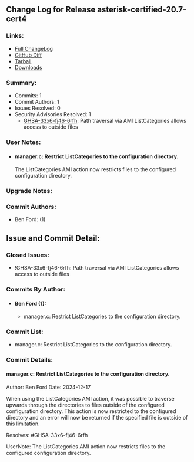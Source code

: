 
## Change Log for Release asterisk-certified-20.7-cert4

### Links:

 - [Full ChangeLog](https://downloads.asterisk.org/pub/telephony/certified-asterisk/releases/ChangeLog-certified-20.7-cert4.md)  
 - [GitHub Diff](https://github.com/asterisk/asterisk/compare/certified-20.7-cert3...certified-20.7-cert4)  
 - [Tarball](https://downloads.asterisk.org/pub/telephony/certified-asterisk/asterisk-certified-20.7-cert4.tar.gz)  
 - [Downloads](https://downloads.asterisk.org/pub/telephony/certified-asterisk)  

### Summary:

- Commits: 1
- Commit Authors: 1
- Issues Resolved: 0
- Security Advisories Resolved: 1
  - [GHSA-33x6-fj46-6rfh](https://github.com/asterisk/asterisk/security/advisories/GHSA-33x6-fj46-6rfh): Path traversal via AMI ListCategories allows access to outside files

### User Notes:

- #### manager.c: Restrict ListCategories to the configuration directory.              
  The ListCategories AMI action now restricts files to the
  configured configuration directory.


### Upgrade Notes:


### Commit Authors:

- Ben Ford: (1)

## Issue and Commit Detail:

### Closed Issues:

  - !GHSA-33x6-fj46-6rfh: Path traversal via AMI ListCategories allows access to outside files

### Commits By Author:

- #### Ben Ford (1):
  - manager.c: Restrict ListCategories to the configuration directory.


### Commit List:

-  manager.c: Restrict ListCategories to the configuration directory.

### Commit Details:

#### manager.c: Restrict ListCategories to the configuration directory.
  Author: Ben Ford
  Date:   2024-12-17

  When using the ListCategories AMI action, it was possible to traverse
  upwards through the directories to files outside of the configured
  configuration directory. This action is now restricted to the configured
  directory and an error will now be returned if the specified file is
  outside of this limitation.

  Resolves: #GHSA-33x6-fj46-6rfh

  UserNote: The ListCategories AMI action now restricts files to the
  configured configuration directory.


